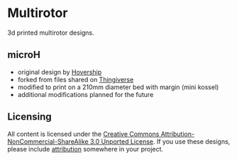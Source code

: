 Multirotor
================

3d printed multirotor designs.

## microH
- original design by [Hovership](http://www.hovership.com/2014/02/07/3d-printable-folding-micro-fpv-h-quadcopter/)
- forked from files shared on [Thingiverse](http://www.thingiverse.com/thing:251002)
- modified to print on a 210mm diameter bed with margin (mini kossel)
- additional modifications planned for the future

## Licensing
All content is licensed under the [Creative Commons Attribution-NonCommercial-ShareAlike 3.0 Unported License](http://creativecommons.org/licenses/by-nc-sa/3.0/).
If you use these designs, please include [attribution](https://github.com/jcdoll/Multirotor) somewhere in your project.
